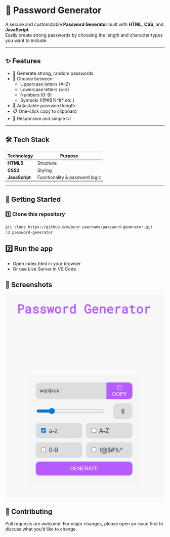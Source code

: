 # 🔑 Password Generator

A secure and customizable **Password Generator** built with **HTML**, **CSS**, and **JavaScript**.  
Easily create strong passwords by choosing the length and character types you want to include.  

---

## ✨ Features
- 🔐 Generate strong, random passwords  
- 🔡 Choose between:
  - Uppercase letters (A–Z)  
  - Lowercase letters (a–z)  
  - Numbers (0–9)  
  - Symbols (!@#$%^&* etc.)  
- 📏 Adjustable password length  
- 📋 One-click copy to clipboard  
- 📱 Responsive and simple UI  

---

## 🛠 Tech Stack
| Technology | Purpose |
|------------|---------|
| **HTML5**  | Structure |
| **CSS3**   | Styling |
| **JavaScript** | Functionality & password logic |

---

## 🚀 Getting Started

### 1️⃣ Clone this repository
```bash
git clone https://github.com/your-username/password-generator.git
cd password-generator
```
## 2️⃣ Run the app
  - Open index.html in your browser
  - Or use Live Server in VS Code

## 📸 Screenshots

![image alt](image.png)

## 🤝 Contributing
Pull requests are welcome! For major changes, please open an issue first to discuss what you’d like to change.
